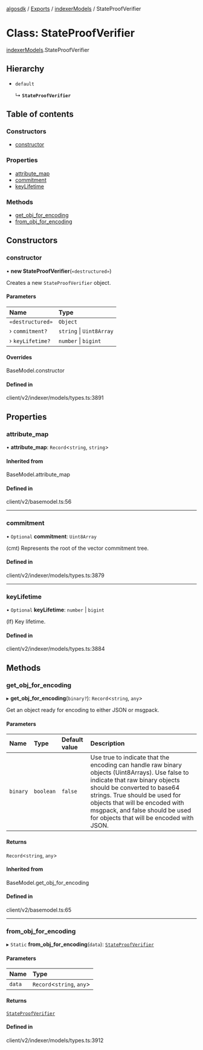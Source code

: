 [algosdk](../README.md) / [Exports](../modules.md) / [indexerModels](../modules/indexerModels.md) / StateProofVerifier

# Class: StateProofVerifier

[indexerModels](../modules/indexerModels.md).StateProofVerifier

## Hierarchy

- `default`

  ↳ **`StateProofVerifier`**

## Table of contents

### Constructors

- [constructor](indexerModels.StateProofVerifier.md#constructor)

### Properties

- [attribute\_map](indexerModels.StateProofVerifier.md#attribute_map)
- [commitment](indexerModels.StateProofVerifier.md#commitment)
- [keyLifetime](indexerModels.StateProofVerifier.md#keylifetime)

### Methods

- [get\_obj\_for\_encoding](indexerModels.StateProofVerifier.md#get_obj_for_encoding)
- [from\_obj\_for\_encoding](indexerModels.StateProofVerifier.md#from_obj_for_encoding)

## Constructors

### constructor

• **new StateProofVerifier**(`«destructured»`)

Creates a new `StateProofVerifier` object.

#### Parameters

| Name | Type |
| :------ | :------ |
| `«destructured»` | `Object` |
| › `commitment?` | `string` \| `Uint8Array` |
| › `keyLifetime?` | `number` \| `bigint` |

#### Overrides

BaseModel.constructor

#### Defined in

client/v2/indexer/models/types.ts:3891

## Properties

### attribute\_map

• **attribute\_map**: `Record`\<`string`, `string`\>

#### Inherited from

BaseModel.attribute\_map

#### Defined in

client/v2/basemodel.ts:56

___

### commitment

• `Optional` **commitment**: `Uint8Array`

(cmt) Represents the root of the vector commitment tree.

#### Defined in

client/v2/indexer/models/types.ts:3879

___

### keyLifetime

• `Optional` **keyLifetime**: `number` \| `bigint`

(lf) Key lifetime.

#### Defined in

client/v2/indexer/models/types.ts:3884

## Methods

### get\_obj\_for\_encoding

▸ **get_obj_for_encoding**(`binary?`): `Record`\<`string`, `any`\>

Get an object ready for encoding to either JSON or msgpack.

#### Parameters

| Name | Type | Default value | Description |
| :------ | :------ | :------ | :------ |
| `binary` | `boolean` | `false` | Use true to indicate that the encoding can handle raw binary objects (Uint8Arrays). Use false to indicate that raw binary objects should be converted to base64 strings. True should be used for objects that will be encoded with msgpack, and false should be used for objects that will be encoded with JSON. |

#### Returns

`Record`\<`string`, `any`\>

#### Inherited from

BaseModel.get\_obj\_for\_encoding

#### Defined in

client/v2/basemodel.ts:65

___

### from\_obj\_for\_encoding

▸ `Static` **from_obj_for_encoding**(`data`): [`StateProofVerifier`](indexerModels.StateProofVerifier.md)

#### Parameters

| Name | Type |
| :------ | :------ |
| `data` | `Record`\<`string`, `any`\> |

#### Returns

[`StateProofVerifier`](indexerModels.StateProofVerifier.md)

#### Defined in

client/v2/indexer/models/types.ts:3912
